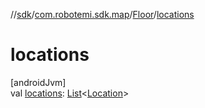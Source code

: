 //[sdk](../../../index.md)/[com.robotemi.sdk.map](../index.md)/[Floor](index.md)/[locations](locations.md)

# locations

[androidJvm]\
val [locations](locations.md): [List](https://kotlinlang.org/api/latest/jvm/stdlib/kotlin.collections/-list/index.html)&lt;[Location](../-location/index.md)&gt;
